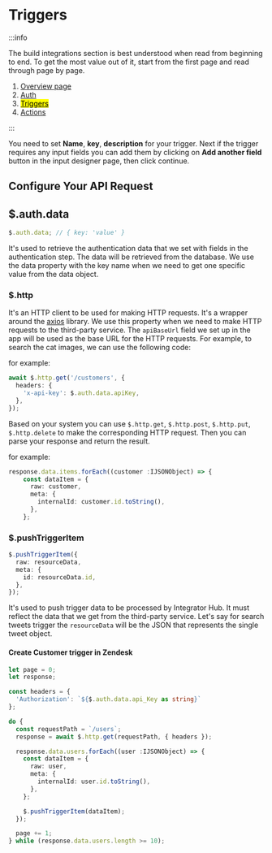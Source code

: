 # Triggers

:::info

The build integrations section is best understood when read from beginning to end. To get the most value out of it, start from the first page and read through page by page.

1. [Overview page](/integrator-hub/overview)
2. [Auth](/integrator-hub/authentication)
3. [<mark>Triggers</mark>](/integrator-hub/triggers)
4. [Actions](/integrator-hub/actions)

:::

You need to set **Name**, **key**, **description** for your trigger. Next if the trigger requires any input fields you can add them by clicking on **Add another field** button in the input designer page, then click continue.


## Configure Your API Request

## $.auth.data

```typescript
$.auth.data; // { key: 'value' }
```

It's used to retrieve the authentication data that we set with fields in the authentication step. The data will be retrieved from the database. We use the data property with the key name when we need to get one specific value from the data object.

### $.http

It's an HTTP client to be used for making HTTP requests. It's a wrapper around the [axios](https://axios-http.com) library. We use this property when we need to make HTTP requests to the third-party service. The `apiBaseUrl` field we set up in the app will be used as the base URL for the HTTP requests. For example, to search the cat images, we can use the following code:

for example: 

```typescript
await $.http.get('/customers', {
  headers: {
    'x-api-key': $.auth.data.apiKey,
  },
});
```

Based on your system you can use `$.http.get`, `$.http.post`, `$.http.put`, `$.http.delete` to make the corresponding HTTP request. Then you can parse your response and return the result.

for example: 

```typescript
response.data.items.forEach((customer :IJSONObject) => {
    const dataItem = {
      raw: customer,
      meta: {
        internalId: customer.id.toString(),
      },
    };
```


### $.pushTriggerItem

```typescript
$.pushTriggerItem({
  raw: resourceData,
  meta: {
    id: resourceData.id,
  },
});
```

It's used to push trigger data to be processed by Integrator Hub. It must reflect the data that we get from the third-party service. Let's say for search tweets trigger the `resourceData` will be the JSON that represents the single tweet object.



#### Create Customer trigger in Zendesk
```typescript 
let page = 0;
let response;

const headers = {
  'Authorization': `${$.auth.data.api_Key as string}`
};

do {
  const requestPath = `/users`;
  response = await $.http.get(requestPath, { headers });

  response.data.users.forEach((user :IJSONObject) => {
    const dataItem = {
      raw: user,
      meta: {
        internalId: user.id.toString(),
      },
    };

    $.pushTriggerItem(dataItem);
  });

  page += 1;
} while (response.data.users.length >= 10);

```